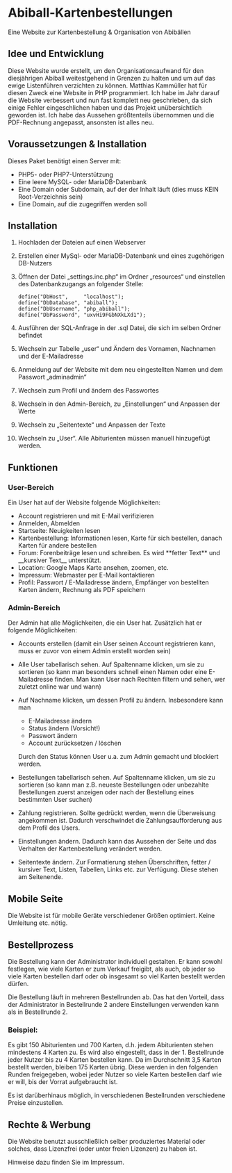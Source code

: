# Abiball-Kartenbestellungen
Eine Website zur Kartenbestellung &amp; Organisation von Abibällen

## Idee und Entwicklung
Diese Website wurde erstellt, um den Organisationsaufwand für den diesjährigen Abiball weitestgehend in Grenzen zu halten
und um auf das ewige Listenführen verzichten zu können. Matthias Kammüller hat für diesen Zweck eine Website in PHP programmiert. Ich habe im Jahr darauf die Website verbessert und nun fast komplett neu geschrieben, da sich einige Fehler eingeschlichen haben und das Projekt unübersichtlich geworden ist. Ich habe das Aussehen größtenteils übernommen und die PDF-Rechnung angepasst, ansonsten ist alles neu.

## Voraussetzungen & Installation
Dieses Paket benötigt einen Server mit:
-	PHP5- oder PHP7-Unterstützung 
-	Eine leere MySQL- oder MariaDB-Datenbank
-	Eine Domain oder Subdomain, auf der der Inhalt läuft (dies muss KEIN Root-Verzeichnis sein)
-	Eine Domain, auf die zugegriffen werden soll

## Installation
1.  Hochladen der Dateien auf einen Webserver
2.  Erstellen einer MySql- oder MariaDB-Datenbank und eines zugehörigen DB-Nutzers
3.  Öffnen der Datei „settings.inc.php“ im Ordner „resources“ und einstellen des Datenbankzugangs an folgender Stelle:

        define("DbHost",     "localhost");
        define("DbDatabase", "abiball");
        define("DbUsername", "php_abiball");
        define("DbPassword", "uxvHi9FGbNXkLXd1");
    
4.  Ausführen der SQL-Anfrage in der .sql Datei, die sich im selben Ordner befindet
5.  Wechseln zur Tabelle „user“ und Ändern des Vornamen, Nachnamen und der E-Mailadresse
6.  Anmeldung auf der Website mit dem neu eingestellten Namen und dem Passwort „adminadmin“
7.  Wechseln zum Profil und ändern des Passwortes
8.  Wechseln in den Admin-Bereich, zu „Einstellungen“ und Anpassen der Werte
9.  Wechseln zu „Seitentexte“ und Anpassen der Texte
10. Wechseln zu „User“. Alle Abiturienten müssen manuell hinzugefügt werden.

## Funktionen

### User-Bereich

Ein User hat auf der Website folgende Möglichkeiten:

* Account registrieren und mit E-Mail verifizieren
* Anmelden, Abmelden
* Startseite: Neuigkeiten lesen
* Kartenbestellung: Informationen lesen, Karte für sich bestellen, danach Karten für andere bestellen
* Forum: Forenbeiträge lesen und schreiben. Es wird &#42;&#42;fetter Text&#42;&#42; und &#95;&#95;kursiver Text&#95;&#95; unterstützt.
* Location: Google Maps Karte ansehen, zoomen, etc.
* Impressum: Webmaster per E-Mail kontaktieren
* Profil: Passwort / E-Mailadresse ändern, Empfänger von bestellten Karten ändern, Rechnung als PDF speichern

### Admin-Bereich

Der Admin hat alle Möglichkeiten, die ein User hat. Zusätzlich hat er folgende Möglichkeiten:

* Accounts erstellen (damit ein User seinen Account registrieren kann, muss er zuvor von einem Admin erstellt worden sein)
* Alle User tabellarisch sehen. Auf Spaltenname klicken, um sie zu sortieren (so kann man besonders schnell einen Namen oder eine E-Mailadresse finden. Man kann User nach Rechten filtern und sehen, wer zuletzt online war und wann)
* Auf Nachname klicken, um dessen Profil zu ändern. Insbesondere kann man
  
  * E-Mailadresse ändern
  * Status ändern (Vorsicht!)
  * Passwort ändern
  * Account zurücksetzen / löschen

  Durch den Status können User u.a. zum Admin gemacht und blockiert werden.
* Bestellungen tabellarisch sehen. Auf Spaltenname klicken, um sie zu sortieren (so kann man z.B. neueste Bestellungen oder unbezahlte Bestellungen zuerst anzeigen oder nach der Bestellung eines bestimmten User suchen)
* Zahlung registrieren. Sollte gedrückt werden, wenn die Überweisung angekommen ist. Dadurch verschwindet die Zahlungsaufforderung aus dem Profil des Users.
* Einstellungen ändern. Dadurch kann das Aussehen der Seite und das Verhalten der Kartenbestellung verändert werden.
* Seitentexte ändern. Zur Formatierung stehen Überschriften, fetter / kursiver Text, Listen, Tabellen, Links etc. zur Verfügung. Diese stehen am Seitenende.

## Mobile Seite
Die Website ist für mobile Geräte verschiedener Größen optimiert. Keine Umleitung etc. nötig.

## Bestellprozess
Die Bestellung kann der Administrator individuell gestalten. Er kann sowohl festlegen, wie viele Karten er zum Verkauf freigibt, als auch, ob jeder so viele Karten bestellen darf oder ob insgesamt so viel Karten bestellt werden dürfen.

Die Bestellung läuft in mehreren Bestellrunden ab. Das hat den Vorteil, dass der Administrator in Bestellrunde 2 andere Einstellungen verwenden kann als in Bestellrunde 2.

### Beispiel:

Es gibt 150 Abiturienten und 700 Karten, d.h. jedem Abiturienten stehen mindestens 4 Karten zu. Es wird also eingestellt, dass in der 1. Bestellrunde jeder Nutzer bis zu 4 Karten bestellen kann. Da im Durchschnitt 3,5 Karten bestellt werden, bleiben 175 Karten übrig. Diese werden in den folgenden Runden freigegeben, wobei jeder Nutzer so viele Karten bestellen darf wie er will, bis der Vorrat aufgebraucht ist.

Es ist darüberhinaus möglich, in verschiedenen Bestellrunden verschiedene Preise einzustellen.

## Rechte & Werbung
Die Website benutzt ausschließlich selber produziertes Material oder solches, dass Lizenzfrei (oder unter freien Lizenzen) zu haben ist.

Hinweise dazu finden Sie im Impressum.

